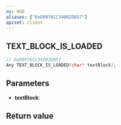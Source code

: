```yaml
---
ns: HUD
aliases: ["0xD0976CC34002DB57"]
apiset: client
---
```

## TEXT_BLOCK_IS_LOADED

```c
// 0xD0976CC34002DB57
Any TEXT_BLOCK_IS_LOADED(char* textBlock);
```


## Parameters
* **textBlock**:

## Return value